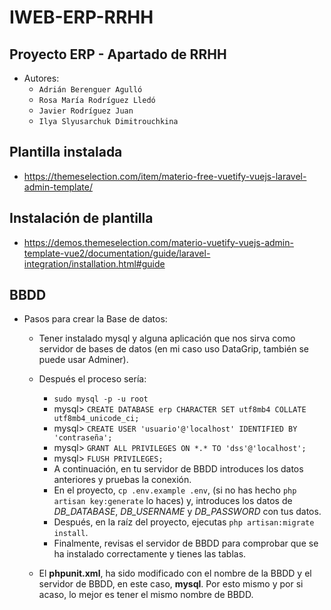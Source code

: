 # IWEB-ERP-RRHH
## Proyecto ERP - Apartado de RRHH

- Autores:
    - `Adrián Berenguer Agulló`
    - `Rosa María Rodríguez Lledó`
    - `Javier Rodríguez Juan`
    - `Ilya Slyusarchuk Dimitrouchkina`

## Plantilla instalada
- https://themeselection.com/item/materio-free-vuetify-vuejs-laravel-admin-template/

## Instalación de plantilla
- https://demos.themeselection.com/materio-vuetify-vuejs-admin-template-vue2/documentation/guide/laravel-integration/installation.html#guide

## BBDD
- Pasos para crear la Base de datos:
    - Tener instalado mysql y alguna aplicación que nos sirva como servidor de bases de datos (en mi caso uso DataGrip, también se puede usar Adminer).
    - Después el proceso sería:
        - `sudo mysql -p -u root`
        - mysql> `CREATE DATABASE erp CHARACTER SET utf8mb4 COLLATE utf8mb4_unicode_ci;`
        - mysql> `CREATE USER 'usuario'@'localhost' IDENTIFIED BY 'contraseña';`
        - mysql> `GRANT ALL PRIVILEGES ON *.* TO 'dss'@'localhost';`
        - mysql> `FLUSH PRIVILEGES;`
        - A continuación, en tu servidor de BBDD introduces los datos anteriores y pruebas la conexión.
        - En el proyecto, `cp .env.example .env`, (si no has hecho `php artisan key:generate` lo haces) y, introduces los datos de *DB_DATABASE*, *DB_USERNAME* y *DB_PASSWORD* con tus datos.
        - Después, en la raíz del proyecto, ejecutas `php artisan:migrate install`.
        - Finalmente, revisas el servidor de BBDD para comprobar que se ha instalado correctamente y tienes las tablas.

    - El **phpunit.xml**, ha sido modificado con el nombre de la BBDD y el servidor de BBDD, en este caso, **mysql**. Por esto mismo y por si acaso, lo mejor es tener el mismo nombre de BBDD.
